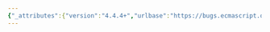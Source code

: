 ```yaml
---
{"_attributes":{"version":"4.4.4+","urlbase":"https://bugs.ecmascript.org/","maintainer":"dherman@mozilla.com"},"bug":{"bug_id":1367,"creation_ts":"2013-03-20 15:42:00 -0700","short_desc":"15.2.1.1: \"ObjectCreate ObjectCreate\"","delta_ts":"2013-05-14 18:13:05 -0700","product":"Draft for 6th Edition","component":"editorial issue","version":"Rev 14: March 8, 2013 Draft","rep_platform":"All","op_sys":"All","bug_status":"RESOLVED","resolution":"FIXED","priority":"Normal","bug_severity":"minor","everconfirmed":true,"reporter":{"uid":"jmdyck","name":"Michael Dyck"},"assigned_to":{"uid":"allen","name":"Allen Wirfs-Brock"},"long_desc":[{"commentid":3516,"comment_count":0,"who":{"uid":"jmdyck","name":"Michael Dyck"},"bug_when":"2013-03-20 15:42:44 -0700","thetext":"In 15.2.1.1 \"Object ( [ value ] )\",\nstep 1 says:\n    ... return the result of the abstract operation ObjectCreate ObjectCreate\n    with the intrinsic object %ObjectPrototype% as its argument.\n\nDelete one \"ObjectCreate\"."},{"commentid":3749,"comment_count":1,"who":{"uid":"allen","name":"Allen Wirfs-Brock"},"bug_when":"2013-05-12 13:49:20 -0700","thetext":"fixed in rev15 editor's draft."},{"commentid":3871,"comment_count":2,"who":{"uid":"allen","name":"Allen Wirfs-Brock"},"bug_when":"2013-05-14 18:13:05 -0700","thetext":"resolved in rev 15, May 14, 2013 draft"}]}}
---
```

